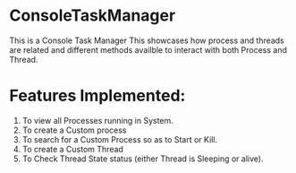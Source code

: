 # ConsoleTaskManager

This is a Console Task Manager
This showcases how process and threads are related and different methods availble to interact with both Process and Thread.

Features Implemented:
=======================
1. To view all Processes running in System.
2. To create a Custom process
3. To search for a Custom Process so as to Start or Kill.
4. To create a Custom Thread
5. To Check Thread State status (either Thread is Sleeping or alive).
